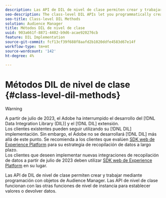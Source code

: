 ```yaml
---
description: Las API de DIL de nivel de clase permiten crear y trabajar mediante programación con objetos de Audience Manager. Las API de nivel de clase funcionan con las otras funciones de nivel de instancia para establecer valores o devolver datos.
seo-description: The class-level DIL APIs let you programmatically create and work with Audience Manager objects. The class-level APIs work with the other instance-level functions to set values or return data.
seo-title: Class-level DIL Methods
solution: Audience Manager
title: Métodos DIL de nivel de clase
uuid: 903a661f-8871-4402-b9d6-acae920276cb
feature: DIL Implementation
source-git-commit: fcf13cf39f688f8aafd2b1020ddfe4583d67e14f
workflow-type: tm+mt
source-wordcount: '142'
ht-degree: 4%

---
```



# Métodos DIL de nivel de clase {#class-level-dil-methods}

>[!WARNING]
>
>A partir de julio de 2023, el Adobe ha interrumpido el desarrollo del [!DNL Data Integration Library (DIL)] y el [!DNL DIL] extensión.
><br>
>Los clientes existentes pueden seguir utilizando su [!DNL DIL] implementación. Sin embargo, el Adobe no se desarrollará [!DNL DIL] más allá de este punto. Se recomienda a los clientes que evalúen [SDK web de Experience Platform](https://experienceleague.adobe.com/docs/experience-platform/edge/home.html?lang=en) para su estrategia de recopilación de datos a largo plazo.
><br>
>Los clientes que deseen implementar nuevas integraciones de recopilación de datos a partir de julio de 2023 deben utilizar [SDK web de Experience Platform](https://experienceleague.adobe.com/docs/experience-platform/edge/home.html?lang=en) en su lugar.



Las API de DIL de nivel de clase permiten crear y trabajar mediante programación con objetos de Audience Manager. Las API de nivel de clase funcionan con las otras funciones de nivel de instancia para establecer valores o devolver datos.

<!-- 

c_dil_overview.xml

 -->

